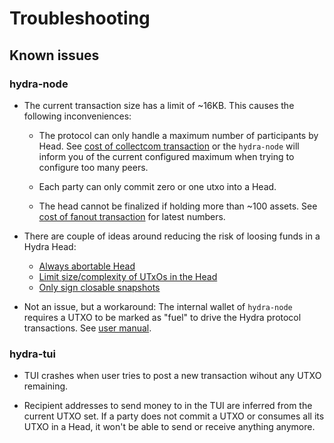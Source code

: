 # Troubleshooting

## Known issues

### hydra-node

- The current transaction size has a limit of ~16KB. This causes the following inconveniences:

  - The protocol can only handle a maximum number of participants by Head. See [cost of collectcom transaction](/benchmarks/transaction-cost/#cost-of-collectcom-transaction) or the `hydra-node` will inform you of the current configured maximum when trying to configure too many peers.

  - Each party can only commit zero or one utxo into a Head.

  - The head cannot be finalized if holding more than ~100 assets. See [cost of fanout transaction](https://hydra.family/head-protocol/benchmarks/transaction-cost/#cost-of-fanout-transaction) for latest numbers.

- There are couple of ideas around reducing the risk of loosing funds in a Hydra Head:
  - [Always abortable Head](https://github.com/input-output-hk/hydra/issues/699)
  - [Limit size/complexity of UTxOs in the Head](https://github.com/input-output-hk/hydra/issues/698)
  - [Only sign closable snapshots](https://github.com/input-output-hk/hydra/issues/370)

- Not an issue, but a workaround: The internal wallet of `hydra-node` requires a UTXO to be marked as "fuel" to drive the Hydra protocol transactions. See [user manual](/docs/getting-started/demo/with-docker/#seeding-the-network).

### hydra-tui

- TUI crashes when user tries to post a new transaction wihout any UTXO remaining.

- Recipient addresses to send money to in the TUI are inferred from the current UTXO set. If a party does not commit a UTXO or consumes all its UTXO in a Head, it won't be able to send or receive anything anymore.